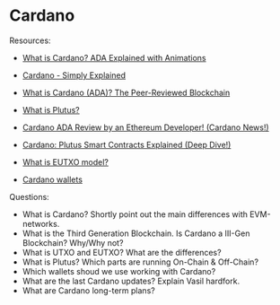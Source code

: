 # Cardano

Resources:

* [What is Cardano? ADA Explained with Animations](https://www.youtube.com/watch?v=UMUztLQNqSI&t=66s)
* [Cardano - Simply Explained](https://www.youtube.com/watch?v=Do8rHvr65ZA)
* [What is Cardano (ADA)? The Peer-Reviewed Blockchain](https://decrypt.co/resources/cardano)

* [What is Plutus?](https://docs.cardano.org/plutus/learn-about-plutus)
* [Cardano ADA Review by an Ethereum Developer! (Cardano News!)](https://www.youtube.com/watch?v=r9OLFZqkHLw)
* [Cardano: Plutus Smart Contracts Explained (Deep Dive!)](https://www.youtube.com/watch?v=SvaFFSqyVwM)
* [What is EUTXO model?](https://docs.cardano.org/learn/eutxo-explainer)
* [Cardano wallets](https://www.cada.news/best-cardano-ada-wallets/)


Questions:
* What is Cardano? Shortly point out the main differences with EVM-networks. 
* What is the Third Generation Blockchain. Is Cardano a III-Gen Blockchain? Why/Why not?
* What is UTXO and EUTXO? What are the differences?
* What is Plutus? Which parts are running On-Chain & Off-Chain?
* Which wallets shoud we use working with Cardano?
* What are the last Cardano updates? Explain Vasil hardfork.
* What are Cardano long-term plans?
